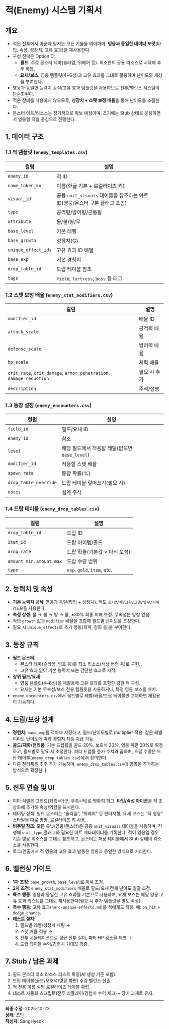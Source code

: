 # 적(Enemy) 시스템 기획서

## 개요
- 적은 전투에서 아군과 맞서는 모든 기물을 의미하며, **영웅과 동일한 데이터 포맷**(타입, 속성, 성장치, 고유 효과)을 재사용한다.
- 구성 전략은 Option C:  
  - **필드**: 주로 몬스터 테마(슬라임, 워베어 등). 최소한의 공용 리소스로 시작해 추후 확장.  
  - **요새/보스**: 영웅 템플릿(4~6성)과 고유 효과를 그대로 활용하여 난이도와 개성을 부여한다.
- 영웅과 동일한 능력치 공식/고유 효과 템플릿을 사용하므로 전투/밸런스 시스템이 단순화된다.
- 적은 장비를 착용하지 않으므로, **성장치 + 스탯 보정 배율**을 통해 난이도를 조절한다.
- 몬스터 아트/리소스는 장기적으로 확보 예정이며, 초기에는 Stub 상태로 운용하면서 영웅형 적을 중심으로 진행한다.

## 1. 데이터 구조
### 1.1 적 템플릿 (`enemy_templates.csv`)
| 컬럼 | 설명 |
| --- | --- |
| `enemy_id` | 적 ID |
| `name_token_ko` | 이름(한글 기본 + 로컬라이즈 키) |
| `visual_id` | 공용 `unit_visuals` 테이블을 참조하는 아트 ID(영웅/몬스터 구분 플래그 포함) |
| `type` | 공격형/방어형/균등형 |
| `attribute` | 물/불/땅/무 |
| `base_level` | 기본 레벨 |
| `base_growth` | 성장치(G) |
| `unique_effect_ids` | 고유 효과 ID 배열 |
| `base_exp` | 기본 경험치 |
| `drop_table_id` | 드랍 테이블 참조 |
| `tags` | `field`, `fortress`, `boss` 등 태그 |

### 1.2 스탯 보정 배율 (`enemy_stat_modifiers.csv`)
| 컬럼 | 설명 |
| --- | --- |
| `modifier_id` | 배율 ID |
| `attack_scale` | 공격력 배율 |
| `defense_scale` | 방어력 배율 |
| `hp_scale` | 체력 배율 |
| `crit_rate`, `crit_damage`, `armor_penetration`, `damage_reduction` | 필요 시 추가 |
| `description` | 주석/설명 |

### 1.3 등장 설정 (`enemy_encounters.csv`)
| 컬럼 | 설명 |
| --- | --- |
| `field_id` | 필드/요새 ID |
| `enemy_id` | 참조 |
| `level` | 해당 필드에서 적용할 레벨(없으면 `base_level`) |
| `modifier_id` | 적용할 스탯 배율 |
| `spawn_rate` | 등장 확률(%) |
| `drop_table_override` | 드랍 테이블 덮어쓰기(필요 시) |
| `notes` | 설계 주석 |

### 1.4 드랍 테이블 (`enemy_drop_tables.csv`)
| 컬럼 | 설명 |
| --- | --- |
| `drop_table_id` | 드랍 ID |
| `item_id` | 드랍 아이템/골드 |
| `drop_rate` | 드랍 확률(기본값 × 파티 보정) |
| `amount_min`, `amount_max` | 드랍 수량 범위 |
| `type` | `exp`, `gold`, `item`, etc. |

## 2. 능력치 및 속성
- **기본 능력치 공식**: 영웅과 동일(타입 + 성장치). 적도 `공/방/체/크확/크뎀/방무/피해 감소율`을 사용한다.
- **속성 상성**: 물 → 불 → 땅 → 물, ±30% 최종 피해 보정. 무속성은 영향 없음.
- 적의 `growth` 값과 `modifier` 배율을 조합해 필드별 난이도를 조정한다.
- 필요 시 `unique_effects`로 추가 행동(회피, 강화 등)을 부여한다.

## 3. 등장 규칙
- **필드 몬스터**  
  - 몬스터 테마(슬라임, 임프 등)를 최소 리소스(색상 변형 등)로 구현.  
  - 고유 효과 없이 기본 능력치 또는 간단한 효과로 시작.
- **상위 필드/요새**  
  - 영웅 템플릿(4~6성)을 재활용해 고유 효과를 포함한 강한 적 구성.  
  - 요새는 기본 무속성/보스 전용 템플릿을 사용하거나, 특정 영웅 보스를 배치.
- `enemy_encounters.csv`에서 필드별로 레벨/배율/드랍 테이블만 교체하면 재활용이 가능하다.

## 4. 드랍/보상 설계
- **경험치**: `base_exp`를 적마다 지정하고, 필드/난이도별로 multiplier 적용. 같은 레벨이라도 난이도에 따라 경험치 차등 지급 가능.
- **골드/재화/전리품**: 기본 드랍률을 골드 20%, 보호석 20%, 영웅 파편 20%로 확정하고, 필드별로 필요 시 조정한다. 파티 드랍률 증가 수치와 곱하며, 드랍 수량은 드랍 테이블(`enemy_drop_tables.csv`)에서 정의한다.
- 다른 전리품은 추후 추가 가능하며, `enemy_drop_tables.csv`에 항목을 추가하는 방식으로 확장한다.

## 5. 전투 연출 및 UI
- 피아 식별은 그리드(좌측=아군, 우측=적)로 명확히 하고, **타입/속성 아이콘**을 적 초상화에 추가해 속성/역할을 표시한다.
- 네이밍 정책: 필드 몬스터는 “슬라임”, “워베어” 등 판타지형, 요새 보스는 “적 영웅” 스타일을 따로 명명. 로컬라이즈 키 사용.
- **비주얼 참조**: 모든 유닛(영웅/몬스터)은 공용 `unit_visuals` 테이블을 사용하며, 각 행에 `unit_type` 플래그와 필요한 아트 메타데이터를 기록한다. 적이 영웅일 경우 기존 영웅 리소스를 그대로 참조하고, 몬스터는 해당 테이블에서 Stub 상태의 리소스를 사용한다.
- 로그/연출에서 적 영웅의 고유 효과 발동은 영웅과 동일한 방식으로 처리한다.

## 6. 밸런싱 가이드
- **1차 조정**: `base_growth`, `base_level`로 미세 조정.  
- **2차 조정**: `enemy_stat_modifiers` 배율로 필드/요새 전체 난이도 일괄 조정.  
- **특수 행동**: 영웅과 동일한 고유 효과를 기본으로 사용하며, 요새 보스는 해당 영웅 고유 효과 리스트를 그대로 재사용한다(필요 시 추가 템플릿을 별도 작성).
- **특수 행동**: 고유 효과(`hero-unique-effects.md`)를 적에게도 적용. 예: `on_hit` + `dodge_chance`.
- **테스트 절차**:  
  1. 필드별 레벨/성장치 세팅 →  
  2. 스탯 배율 적용 →  
  3. 전투 시뮬레이션으로 평균 전투 길이, 파티 HP 감소율 체크 →  
  4. 드랍 테이블 수익/경험치 기대값 검증.

## 7. Stub / 남은 과제
1. 필드 몬스터 최소 리소스 리스트 확정(AI 생성 기준 포함).  
2. 드랍 테이블(골드/보호석/영웅 파편) 수량 밸런스 산출.  
3. 적 전용 이름·설명 로컬라이즈 테이블 확립.  
4. 테스트 자동화 스크립트(전투 리플레이/경험치 수익 체크) – 장기 과제로 유지.

---
**최종 수정**: 2025-10-23  
**상태**: 초안  
**작성자**: SangHyeok  
